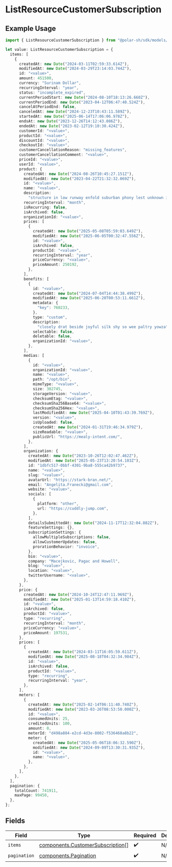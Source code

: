 # ListResourceCustomerSubscription

## Example Usage

```typescript
import { ListResourceCustomerSubscription } from "@polar-sh/sdk/models/components/listresourcecustomersubscription.js";

let value: ListResourceCustomerSubscription = {
  items: [
    {
      createdAt: new Date("2024-03-11T02:59:33.614Z"),
      modifiedAt: new Date("2024-03-29T23:14:03.744Z"),
      id: "<value>",
      amount: 451500,
      currency: "Surinam Dollar",
      recurringInterval: "year",
      status: "incomplete_expired",
      currentPeriodStart: new Date("2024-08-10T18:13:26.660Z"),
      currentPeriodEnd: new Date("2023-04-12T06:47:40.524Z"),
      cancelAtPeriodEnd: false,
      canceledAt: new Date("2024-12-23T10:43:11.589Z"),
      startedAt: new Date("2025-06-14T17:06:06.978Z"),
      endsAt: new Date("2023-12-26T14:12:43.086Z"),
      endedAt: new Date("2023-02-12T19:10:30.424Z"),
      customerId: "<value>",
      productId: "<value>",
      discountId: "<value>",
      checkoutId: "<value>",
      customerCancellationReason: "missing_features",
      customerCancellationComment: "<value>",
      priceId: "<value>",
      userId: "<value>",
      product: {
        createdAt: new Date("2024-08-26T10:45:27.151Z"),
        modifiedAt: new Date("2023-04-22T21:32:32.069Z"),
        id: "<value>",
        name: "<value>",
        description:
          "structure in low runway enfold suburban phony lest unknown insignificant",
        recurringInterval: "month",
        isRecurring: false,
        isArchived: false,
        organizationId: "<value>",
        prices: [
          {
            createdAt: new Date("2025-05-08T05:59:03.649Z"),
            modifiedAt: new Date("2025-06-05T00:32:47.556Z"),
            id: "<value>",
            isArchived: false,
            productId: "<value>",
            recurringInterval: "year",
            priceCurrency: "<value>",
            priceAmount: 250192,
          },
        ],
        benefits: [
          {
            id: "<value>",
            createdAt: new Date("2024-07-04T14:44:38.499Z"),
            modifiedAt: new Date("2025-06-20T00:53:11.661Z"),
            metadata: {
              "key": 760233,
            },
            type: "custom",
            description:
              "closely drat beside joyful silk shy so wee paltry yowza",
            selectable: false,
            deletable: false,
            organizationId: "<value>",
          },
        ],
        medias: [
          {
            id: "<value>",
            organizationId: "<value>",
            name: "<value>",
            path: "/opt/bin",
            mimeType: "<value>",
            size: 302745,
            storageVersion: "<value>",
            checksumEtag: "<value>",
            checksumSha256Base64: "<value>",
            checksumSha256Hex: "<value>",
            lastModifiedAt: new Date("2025-04-10T01:43:39.769Z"),
            version: "<value>",
            isUploaded: false,
            createdAt: new Date("2024-01-31T19:46:34.979Z"),
            sizeReadable: "<value>",
            publicUrl: "https://mealy-intent.com/",
          },
        ],
        organization: {
          createdAt: new Date("2023-10-26T12:02:47.462Z"),
          modifiedAt: new Date("2025-05-23T13:20:54.103Z"),
          id: "1dbfc517-0bbf-4301-9ba8-555ca42b9737",
          name: "<value>",
          slug: "<value>",
          avatarUrl: "https://stark-bran.net/",
          email: "Angelita.Franecki@gmail.com",
          website: "<value>",
          socials: [
            {
              platform: "other",
              url: "https://cuddly-jump.com",
            },
          ],
          detailsSubmittedAt: new Date("2024-11-17T12:32:04.882Z"),
          featureSettings: {},
          subscriptionSettings: {
            allowMultipleSubscriptions: false,
            allowCustomerUpdates: false,
            prorationBehavior: "invoice",
          },
          bio: "<value>",
          company: "Macejkovic, Pagac and Howell",
          blog: "<value>",
          location: "<value>",
          twitterUsername: "<value>",
        },
      },
      price: {
        createdAt: new Date("2024-10-24T12:47:11.969Z"),
        modifiedAt: new Date("2025-01-13T14:59:18.410Z"),
        id: "<value>",
        isArchived: false,
        productId: "<value>",
        type: "recurring",
        recurringInterval: "month",
        priceCurrency: "<value>",
        priceAmount: 197531,
      },
      prices: [
        {
          createdAt: new Date("2024-03-11T16:05:59.611Z"),
          modifiedAt: new Date("2025-08-18T04:32:34.984Z"),
          id: "<value>",
          isArchived: false,
          productId: "<value>",
          type: "recurring",
          recurringInterval: "year",
        },
      ],
      meters: [
        {
          createdAt: new Date("2025-02-14T06:11:40.740Z"),
          modifiedAt: new Date("2023-03-26T08:53:50.000Z"),
          id: "<value>",
          consumedUnits: 25,
          creditedUnits: 100,
          amount: 0,
          meterId: "d498a884-e2cd-4d3e-8002-f536468a8b22",
          meter: {
            createdAt: new Date("2025-05-06T18:06:32.590Z"),
            modifiedAt: new Date("2024-09-09T13:30:31.935Z"),
            id: "<value>",
            name: "<value>",
          },
        },
      ],
    },
  ],
  pagination: {
    totalCount: 741911,
    maxPage: 99450,
  },
};
```

## Fields

| Field                                                                                | Type                                                                                 | Required                                                                             | Description                                                                          |
| ------------------------------------------------------------------------------------ | ------------------------------------------------------------------------------------ | ------------------------------------------------------------------------------------ | ------------------------------------------------------------------------------------ |
| `items`                                                                              | [components.CustomerSubscription](../../models/components/customersubscription.md)[] | :heavy_check_mark:                                                                   | N/A                                                                                  |
| `pagination`                                                                         | [components.Pagination](../../models/components/pagination.md)                       | :heavy_check_mark:                                                                   | N/A                                                                                  |